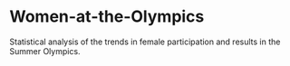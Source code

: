 # Women-at-the-Olympics
Statistical analysis of  the trends in female participation and results in the Summer Olympics.
